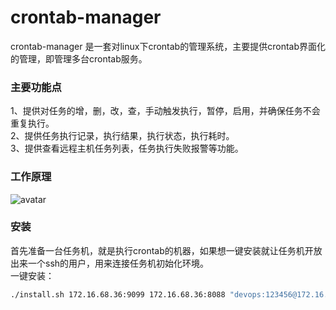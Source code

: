 # crontab-manager
crontab-manager 是一套对linux下crontab的管理系统，主要提供crontab界面化的管理，即管理多台crontab服务。<br />
### 主要功能点
1、提供对任务的增，删，改，查，手动触发执行，暂停，启用，并确保任务不会重复执行。<br />
2、提供任务执行记录，执行结果，执行状态，执行耗时。<br />
3、提供查看远程主机任务列表，任务执行失败报警等功能。<br />
### 工作原理
![avatar](https://github.com/kaiyuan-finance/crontab-manager/blob/master/Arch.png)

### 安装
首先准备一台任务机，就是执行crontab的机器，如果想一键安装就让任务机开放出来一个ssh的用户，用来连接任务机初始化环境。<br />
一键安装：<br>
```bash
./install.sh 172.16.68.36:9099 172.16.68.36:8088 "devops:123456@172.16.68.36:2222"
```


